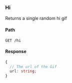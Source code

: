 ### Hi

Returns a single random hi gif

#### Path

```HTTP
GET /hi
```

#### Response

```ts
{
  // The url of the Gif
  url: string;
}
```
